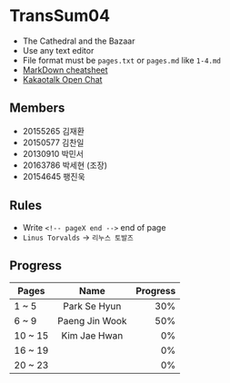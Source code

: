 TransSum04
===========

* The Cathedral and the Bazaar
* Use any text editor
* File format must be `pages.txt` or `pages.md` like `1-4.md`
* [MarkDown cheatsheet](https://gist.github.com/ihoneymon/652be052a0727ad59601)
* [Kakaotalk Open Chat](https://open.kakao.com/o/gY6OBNK)

Members
-------

* 20155265 김재환
* 20150577 김찬일
* 20130910 박민서
* 20163786 박세현 (조장)
* 20154645 팽진욱

Rules
-----
* Write `<!-- pageX end -->` end of page
* `Linus Torvalds` → `리누스 토발즈`

Progress
--------

| Pages      | Name           | Progress  |
| ---------- |:--------------:| ---------:|
| 1 ~ 5      | Park Se Hyun   |       30% |
| 6 ~ 9      | Paeng Jin Wook |       50% |
| 10 ~ 15    | Kim Jae Hwan   |        0% |
| 16 ~ 19    |                |        0% |
| 20 ~ 23    |                |        0% |
